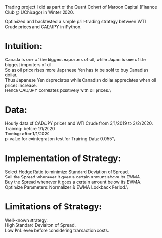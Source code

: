 Trading project I did as part of the Quant Cohort of Maroon Capital (Finance Club @ UChicago) in Winter 2020.

Optimized and backtested a simple pair-trading strategy between WTI Crude prices and CAD/JPY in iPython.

# Intuition:
Canada is one of the biggest exporters of oil, while Japan is one of the biggest importers of oil.\
So as oil price rises more Japanese Yen has to be sold to buy Canadian dollar.\
Thus Japanese Yen depreciates while Canadian dollar appreciates when oil prices increase.\
Hence CAD/JPY correlates positively with oil prices.\

# Data:
Hourly data of CAD/JPY prices and WTI Crude from 3/1/2019 to 3/2/2020.\
Training: before 1/1/2020\
Testing: after 1/1/2020\
p-value for cointegration test for Training Data: 0.0551\

# Implementation of Strategy:
Select Hedge Ratio to minimize Standard Deviation of Spread.\
Sell the Spread whenever it goes a certain amount above its EWMA.\
Buy the Spread whenever it goes a certain amount below its EWMA.\
Optimize Parameters: Normalizer & EWMA Lookback Period.\

# Limitations of Strategy:
Well-known strategy.\
High Standard Deviaiton of Spread.\
Low PnL even before considering transaction costs.